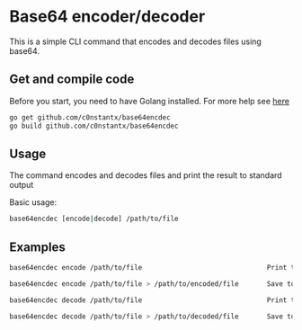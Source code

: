 # Base64 encoder/decoder

This is a simple CLI command that encodes and decodes files using base64.

## Get and compile code

Before you start, you need to have Golang installed. For more help see [here][1]

```bash
go get github.com/c0nstantx/base64encdec
go build github.com/c0nstantx/base64encdec
```

## Usage

The command encodes and decodes files and print the result to standard output

Basic usage:
```bash
base64encdec [encode|decode] /path/to/file
```

## Examples

```bash
base64encdec encode /path/to/file								Print to stdout	(encode)
```
```bash
base64encdec encode /path/to/file > /path/to/encoded/file		Save to file	(encode)
```
```bash
base64encdec decode /path/to/file								Print to stdout	(decode)
```
```bash
base64encdec decode /path/to/file > /path/to/decoded/file		Save to file	(decode)
```


[1]:https://golang.org/doc/install